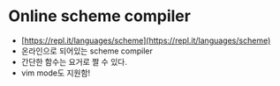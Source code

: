 # Online scheme compiler
* [https://repl.it/languages/scheme](https://repl.it/languages/scheme)
* 온라인으로 되어있는 scheme compiler
* 간단한 함수는 요거로 짤 수 있다.
* vim mode도 지원함!
